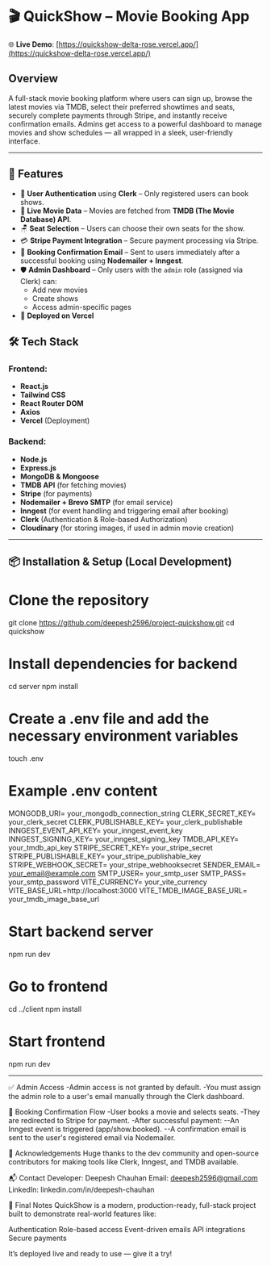 # 🎬 QuickShow – Movie Booking App
🌐 **Live Demo**: [https://quickshow-delta-rose.vercel.app/](https://quickshow-delta-rose.vercel.app/)

## Overview
A full-stack movie booking platform where users can sign up, browse the latest movies via TMDB, select their preferred showtimes and seats, securely complete payments through Stripe, and instantly receive confirmation emails. Admins get access to a powerful dashboard to manage movies and show schedules — all wrapped in a sleek, user-friendly interface.

---

## 📌 Features

- 🔐 **User Authentication** using **Clerk** – Only registered users can book shows.
- 🎥 **Live Movie Data** – Movies are fetched from **TMDB (The Movie Database) API**.
- 🪑 **Seat Selection** – Users can choose their own seats for the show.
- 💳 **Stripe Payment Integration** – Secure payment processing via Stripe.
- 📧 **Booking Confirmation Email** – Sent to users immediately after a successful booking using **Nodemailer + Inngest**.
- 🛡️ **Admin Dashboard** – Only users with the `admin` role (assigned via Clerk) can:
  - Add new movies
  - Create shows
  - Access admin-specific pages
- 🚀 **Deployed on Vercel**

## 🛠️ Tech Stack

### Frontend:
- **React.js**
- **Tailwind CSS**
- **React Router DOM**
- **Axios**
- **Vercel** (Deployment)

### Backend:
- **Node.js**
- **Express.js**
- **MongoDB & Mongoose**
- **TMDB API** (for fetching movies)
- **Stripe** (for payments)
- **Nodemailer + Brevo SMTP** (for email service)
- **Inngest** (for event handling and triggering email after booking)
- **Clerk** (Authentication & Role-based Authorization)
- **Cloudinary** (for storing images, if used in admin movie creation)

---


## 📦 Installation & Setup (Local Development)

# Clone the repository
git clone https://github.com/deepesh2596/project-quickshow.git
cd quickshow

# Install dependencies for backend
cd server
npm install

# Create a .env file and add the necessary environment variables
touch .env

# Example .env content
MONGODB_URI= your_mongodb_connection_string
CLERK_SECRET_KEY= your_clerk_secret
CLERK_PUBLISHABLE_KEY= your_clerk_publishable
INNGEST_EVENT_API_KEY= your_inngest_event_key
INNGEST_SIGNING_KEY= your_inngest_signing_key
TMDB_API_KEY= your_tmdb_api_key
STRIPE_SECRET_KEY= your_stripe_secret
STRIPE_PUBLISHABLE_KEY= your_stripe_publishable_key
STRIPE_WEBHOOK_SECRET= your_stripe_webhooksecret
SENDER_EMAIL= your_email@example.com
SMTP_USER= your_smtp_user
SMTP_PASS= your_smtp_password
VITE_CURRENCY= your_vite_currency
VITE_BASE_URL=http://localhost:3000
VITE_TMDB_IMAGE_BASE_URL= your_tmdb_image_base_url


# Start backend server
npm run dev

# Go to frontend
cd ../client
npm install

# Start frontend
npm run dev

---

✅ Admin Access
-Admin access is not granted by default.
-You must assign the admin role to a user's email manually through the Clerk dashboard.

📩 Booking Confirmation Flow
-User books a movie and selects seats.
-They are redirected to Stripe for payment.
-After successful payment:
--An Inngest event is triggered (app/show.booked).
--A confirmation email is sent to the user's registered email via Nodemailer.

🙌 Acknowledgements
Huge thanks to the dev community and open-source contributors for making tools like Clerk, Inngest, and TMDB available.

📬 Contact
Developer: Deepesh Chauhan
Email: deepesh2596@gmail.com
LinkedIn: linkedin.com/in/deepesh-chauhan

🏁 Final Notes
QuickShow is a modern, production-ready, full-stack project built to demonstrate real-world features like:

Authentication
Role-based access
Event-driven emails
API integrations
Secure payments

It’s deployed live and ready to use — give it a try!


